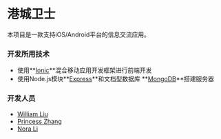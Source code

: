 # 港城卫士

本项目是一款支持iOS/Android平台的信息交流应用。

### 开发所用技术

+ 使用**[Ionic](http://ionicframework.com/)**混合移动应用开发框架进行前端开发
+ 使用Node.js模块**[Express](http://expressjs.com/)**和文档型数据库
**[MongoDB](https://www.mongodb.org/)**搭建服务器

### 开发人员

+ [William Liu](https://github.com/nettee)
+ [Princess Zhang](https://github.com/penguinfirst)
+ [Nora Li](https://github.com/NoraLigithub)
